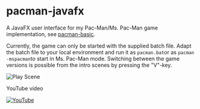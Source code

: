 # pacman-javafx

A JavaFX user interface for my Pac-Man/Ms. Pac-Man game implementation, see [pacman-basic](https://github.com/armin-reichert/pacman-basic).

Currently, the game can only be started with the supplied batch file. Adapt the batch file to your local environment and run it as `pacman.bat`or as `pacman -mspacman`to start in Ms. Pac-Man mode. Switching between the game versions is possible from the intro scenes by pressing the "V"-key.

![Play Scene](https://github.com/armin-reichert/pacman-javafx/pacman-ui-fx/doc/PlayScene.png)

YouTube video

[![YouTube](https://github.com/armin-reichert/pacman-javafx/pacman-ui-fx/doc/thumbnail.png)](https://youtu.be/q5biOTj9GIU)
